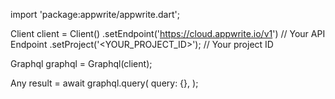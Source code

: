 import 'package:appwrite/appwrite.dart';

Client client = Client()
    .setEndpoint('https://cloud.appwrite.io/v1') // Your API Endpoint
    .setProject('&lt;YOUR_PROJECT_ID&gt;'); // Your project ID

Graphql graphql = Graphql(client);

Any result = await graphql.query(
    query: {},
);

